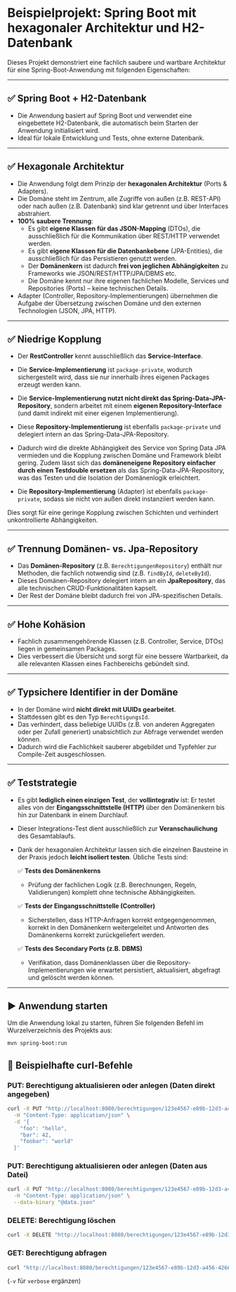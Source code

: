 # Beispielprojekt: Spring Boot mit hexagonaler Architektur und H2-Datenbank

Dieses Projekt demonstriert eine fachlich saubere und wartbare Architektur für eine Spring-Boot-Anwendung mit folgenden Eigenschaften:

---

## ✅ Spring Boot + H2-Datenbank

- Die Anwendung basiert auf Spring Boot und verwendet eine eingebettete H2-Datenbank, die automatisch beim Starten der Anwendung initialisiert wird.
- Ideal für lokale Entwicklung und Tests, ohne externe Datenbank.

---

## ✅ Hexagonale Architektur

- Die Anwendung folgt dem Prinzip der **hexagonalen Architektur** (Ports & Adapters).
- Die Domäne steht im Zentrum, alle Zugriffe von außen (z.B. REST-API) oder nach außen (z.B. Datenbank) sind klar getrennt und über Interfaces abstrahiert.
- **100% saubere Trennung**:
  - Es gibt **eigene Klassen für das JSON-Mapping** (DTOs), die ausschließlich für die Kommunikation über REST/HTTP verwendet werden.
  - Es gibt **eigene Klassen für die Datenbankebene** (JPA-Entities), die ausschließlich für das Persistieren genutzt werden.
  - Der **Domänenkern** ist dadurch **frei von jeglichen Abhängigkeiten** zu Frameworks wie JSON/REST/HTTP/JPA/DBMS etc.
  - Die Domäne kennt nur ihre eigenen fachlichen Modelle, Services und Repositories (Ports) – keine technischen Details.
- Adapter (Controller, Repository-Implementierungen) übernehmen die Aufgabe der Übersetzung zwischen Domäne und den externen Technologien (JSON, JPA, HTTP).

---

## ✅ Niedrige Kopplung

- Der **RestController** kennt ausschließlich das **Service-Interface**.
- Die **Service-Implementierung** ist `package-private`, wodurch sichergestellt wird, dass sie nur innerhalb ihres eigenen Packages erzeugt werden kann.
- Die **Service-Implementierung nutzt nicht direkt das Spring-Data-JPA-Repository**, sondern arbeitet mit einem **eigenen Repository-Interface** (und damit indirekt mit einer eigenen Implementierung).
- Diese **Repository-Implementierung** ist ebenfalls `package-private` und delegiert intern an das Spring-Data-JPA-Repository.
- Dadurch wird die direkte Abhängigkeit des Service von Spring Data JPA vermieden und die Kopplung zwischen Domäne und Framework bleibt gering. Zudem lässt sich das **domäneneigene Repository einfacher durch einen Testdouble ersetzen** als das Spring-Data-JPA-Repository, was das Testen und die Isolation der Domänenlogik erleichtert.  

- Die **Repository-Implementierung** (Adapter) ist ebenfalls `package-private`, sodass sie nicht von außen direkt instanziiert werden kann.

Dies sorgt für eine geringe Kopplung zwischen Schichten und verhindert unkontrollierte Abhängigkeiten.

---

## ✅ Trennung Domänen- vs. Jpa-Repository

- Das **Domänen-Repository** (z.B. `BerechtigungenRepository`) enthält nur Methoden, die fachlich notwendig sind (z.B. `findById`, `deleteById`).
- Dieses Domänen-Repository delegiert intern an ein **JpaRepository**, das alle technischen CRUD-Funktionalitäten kapselt.
- Der Rest der Domäne bleibt dadurch frei von JPA-spezifischen Details.

---

## ✅ Hohe Kohäsion

- Fachlich zusammengehörende Klassen (z.B. Controller, Service, DTOs) liegen in gemeinsamen Packages.
- Dies verbessert die Übersicht und sorgt für eine bessere Wartbarkeit, da alle relevanten Klassen eines Fachbereichs gebündelt sind.

---

## ✅ Typsichere Identifier in der Domäne

- In der Domäne wird **nicht direkt mit UUIDs gearbeitet**.
- Stattdessen gibt es den Typ `BerechtigungsId`.
- Das verhindert, dass beliebige UUIDs (z.B. von anderen Aggregaten oder per Zufall generiert) unabsichtlich zur Abfrage verwendet werden können.
- Dadurch wird die Fachlichkeit sauberer abgebildet und Typfehler zur Compile-Zeit ausgeschlossen.

---

## ✅ Teststrategie

- Es gibt **lediglich einen einzigen Test**, der **vollintegrativ** ist: Er testet alles von der **Eingangsschnittstelle (HTTP)** über den Domänenkern bis hin zur Datenbank in einem Durchlauf.  
- Dieser Integrations-Test dient ausschließlich zur **Veranschaulichung** des Gesamtablaufs.
- Dank der hexagonalen Architektur lassen sich die einzelnen Bausteine in der Praxis jedoch **leicht isoliert testen**. Übliche Tests sind:

  ✅ **Tests des Domänenkerns**  
  - Prüfung der fachlichen Logik (z.B. Berechnungen, Regeln, Validierungen) komplett ohne technische Abhängigkeiten.

  ✅ **Tests der Eingangsschnittstelle (Controller)**  
  - Sicherstellen, dass HTTP-Anfragen korrekt entgegengenommen, korrekt in den Domänenkern weitergeleitet und Antworten des Domänenkerns korrekt zurückgeliefert werden.

  ✅ **Tests des Secondary Ports (z.B. DBMS)**  
  - Verifikation, dass Domänenklassen über die Repository-Implementierungen wie erwartet persistiert, aktualisiert, abgefragt und gelöscht werden können.

---

## ▶️ Anwendung starten

Um die Anwendung lokal zu starten, führen Sie folgenden Befehl im Wurzelverzeichnis des Projekts aus:

```bash
mvn spring-boot:run
```

## 📎 Beispielhafte curl-Befehle

### PUT: Berechtigung aktualisieren oder anlegen (Daten direkt angegeben)

```bash
curl -X PUT "http://localhost:8080/berechtigungen/123e4567-e89b-12d3-a456-426614174000" \
  -H "Content-Type: application/json" \
  -d '{
    "foo": "hello",
    "bar": 42,
    "foobar": "world"
  }'
```

### PUT: Berechtigung aktualisieren oder anlegen (Daten aus Datei)

```bash
curl -X PUT "http://localhost:8080/berechtigungen/123e4567-e89b-12d3-a456-426614174000" \
  -H "Content-Type: application/json" \
  --data-binary "@data.json"
```

### DELETE: Berechtigung löschen

```bash
curl -X DELETE "http://localhost:8080/berechtigungen/123e4567-e89b-12d3-a456-426614174000"
```

### GET: Berechtigung abfragen

```bash
curl "http://localhost:8080/berechtigungen/123e4567-e89b-12d3-a456-426614174000"
```

(```-v``` für ```verbose``` ergänzen)

